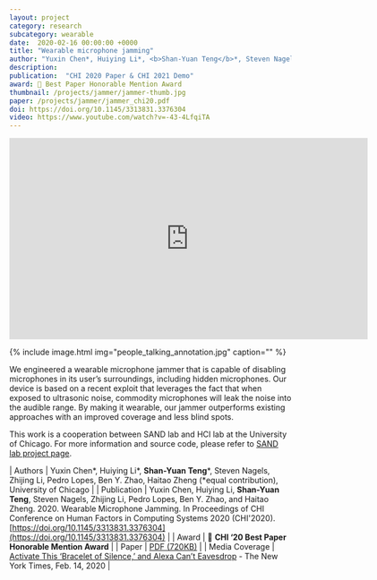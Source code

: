 ```yaml
---
layout: project
category: research
subcategory: wearable
date:  2020-02-16 00:00:00 +0000
title: "Wearable microphone jamming"
author: "Yuxin Chen*, Huiying Li*, <b>Shan-Yuan Teng</b>*, Steven Nagels, Zhijing Li, Pedro Lopes, Ben Y. Zhao, Haitao Zheng (*equal contribution)"
description: 
publication:  "CHI 2020 Paper & CHI 2021 Demo"
award: 🏅 Best Paper Honorable Mention Award
thumbnail: /projects/jammer/jammer-thumb.jpg
paper: /projects/jammer/jammer_chi20.pdf
doi: https://doi.org/10.1145/3313831.3376304
video: https://www.youtube.com/watch?v=-43-4LfqiTA
---
```


<div class="video-wrapper">
  <iframe width="640" height="360" src="https://www.youtube.com/embed/-43-4LfqiTA" frameborder="0" allowfullscreen></iframe>
</div>

{% include image.html
           img="people_talking_annotation.jpg"
           caption="" %}

We engineered a wearable microphone jammer that is capable of disabling microphones in its user’s surroundings, including hidden microphones. Our device is based on a recent exploit that leverages the fact that when exposed to ultrasonic noise, commodity microphones will leak the noise into the audible range. By making it wearable, our jammer outperforms existing approaches with an improved coverage and less blind spots. 

This work is a cooperation between SAND lab and HCI lab at the University of Chicago. For more information and source code, please refer to [SAND lab project page](http://sandlab.cs.uchicago.edu/jammer/).

| Authors | Yuxin Chen\*, Huiying Li\*, <b>Shan-Yuan Teng</b>\*, Steven Nagels, Zhijing Li, Pedro Lopes, Ben Y. Zhao, Haitao Zheng (\*equal contribution), University of Chicago |
| Publication | Yuxin Chen, Huiying Li, **Shan-Yuan Teng**, Steven Nagels, Zhijing Li, Pedro Lopes, Ben Y. Zhao, and Haitao Zheng. 2020. Wearable Microphone Jamming. In Proceedings of CHI Conference on Human Factors in Computing Systems 2020 (CHI'2020). [https://doi.org/10.1145/3313831.3376304](https://doi.org/10.1145/3313831.3376304) |
| Award | 🏅 **CHI ‘20 Best Paper Honorable Mention Award** |
| Paper | [PDF (720KB)](jammer_chi20.pdf) |
| Media Coverage | [Activate This ‘Bracelet of Silence,’ and Alexa Can’t Eavesdrop](https://www.nytimes.com/2020/02/14/technology/alexa-jamming-bracelet-privacy-armor.html) - The New York Times, Feb. 14, 2020 |
